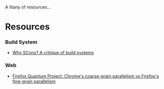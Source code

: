 A litany of resources...

# Resources

### Build System
* [Why SCons? A critique of build systems](https://bitbucket.org/scons/scons/wiki/FromMakeToScons)

### Web
* [Firefox Quantum Project: Chrome's coarse-grain parallelism vs Firefox's fine-grain parallelism](https://hacks.mozilla.org/2017/11/entering-the-quantum-era-how-firefox-got-fast-again-and-where-its-going-to-get-faster/)
